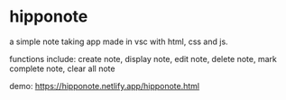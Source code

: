 # hipponote
a simple note taking app made in vsc with html, css and js.

functions include:
create note, display note, edit note, delete note, mark complete note, clear all note

demo: https://hipponote.netlify.app/hipponote.html
